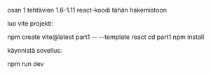 
osan 1 tehtävien 1.6-1.11 react-koodi tähän hakemistoon

luo vite projekti:

npm create vite@latest part1 -- --template react
cd part1
npm install

käynnistä sovellus: 

npm run dev